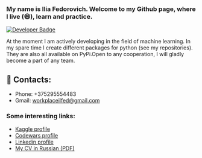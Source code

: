### My name is Ilia Fedorovich. Welcome to my Github page, where I live (😄), learn and practice.
[![Developer Badge](https://img.shields.io/badge/developer-@h3xi-blue?style=flat)](#)

At the moment I am actively developing in the field of machine learning. In my spare time I create different packages for python (see my repositories). They are also all available on PyPi.Open to any cooperation, I will gladly become a part of any team.

## 💬 Contacts:
  - Phone: +375295554483
  - Gmail: workplaceilfed@gmail.com

### Some interesting links:
  - [Kaggle profile](https://www.kaggle.com/h3xi404)
  - [Codewars profile](https://www.codewars.com/users/h3xi)
  - [Linkedin profile](https://www.linkedin.com/in/alcore/)
  - [My CV in Russian (PDF)](https://rabota.by/resume_converter/%D0%A4%D0%B5%D0%B4%D0%BE%D1%80%D0%BE%D0%B2%D0%B8%D1%87%20%D0%98%D0%BB%D1%8C%D1%8F%20%D0%90%D0%BB%D0%B5%D0%BA%D1%81%D0%B0%D0%BD%D0%B4%D1%80%D0%BE%D0%B2%D0%B8%D1%87.pdf?hash=d57d6b17ff072710db0039ed1f7a6f504b495a&type=pdf&hhtmSource=resume_view&hhtmFrom=)



<!--
**h3xi/h3xi** is a ✨ _special_ ✨ repository because its `README.md` (this file) appears on your GitHub profile.

Here are some ideas to get you started:

- 🔭 I’m currently working on ...
- 🌱 I’m currently learning ...
- 👯 I’m looking to collaborate on ...
- 🤔 I’m looking for help with ...
- 💬 Ask me about ...
- 📫 How to reach me: ...
- 😄 Pronouns: ...
- ⚡ Fun fact: ...
-->
